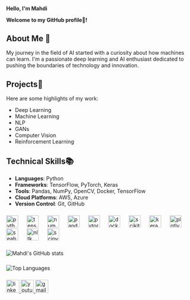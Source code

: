 <h4 align="left">Hello, I'm Mahdi

Welcome to my GitHub profile🚀! 

## **About Me 🎯**
My journey in the field of AI started with a curiosity about how machines can learn. I'm a passionate deep learning and AI enthusiast dedicated to pushing the boundaries of technology and innovation.

## **Projects📑**
Here are some highlights of my work:
- Deep Learning
- Machine Learning
- NLP
- GANs
- Computer Vision
- Reinforcement Learning

## **Technical Skills📚**
- **Languages**: Python
- **Frameworks**: TensorFlow, PyTorch, Keras
- **Tools**: Pandas, NumPy, OpenCV, Docker, TensorFlow
- **Cloud Platforms**: AWS, Azure
- **Version Control**: Git, GitHub

###

<div align="left">
  <img src="https://cdn.jsdelivr.net/gh/devicons/devicon/icons/python/python-original.svg" height="32" alt="python logo"  />
  <img width="15" />
  <img src="https://cdn.jsdelivr.net/gh/devicons/devicon/icons/tensorflow/tensorflow-original.svg" height="32" alt="tensorflow logo"  />
  <img width="15" />
  <img src="https://cdn.jsdelivr.net/gh/devicons/devicon/icons/numpy/numpy-original.svg" height="32" alt="numpy logo"  />
  <img width="15" />
  <img src="https://cdn.jsdelivr.net/gh/devicons/devicon/icons/pandas/pandas-original.svg" height="32" alt="pandas logo"  />
  <img width="15" />
  <img src="https://cdn.jsdelivr.net/gh/devicons/devicon/icons/pytorch/pytorch-original.svg" height="32" alt="pytorch logo"  />
  <img width="15" />
  <img src="https://skillicons.dev/icons?i=docker" height="32" alt="docker logo"  />
  <img width="15" />
  <img src="https://skillicons.dev/icons?i=scikit-learn" height="32" alt="scikit-learn logo" />
  <img width="15" />
  <img src="https://skillicons.dev/icons?i=keras" height="32" alt="keras logo" />
  <img width="15" />
  <img src="https://skillicons.dev/icons?i=plotly" height="32" alt="plotly logo" />
  <img width="15" />
  <img src="https://skillicons.dev/icons?i=seaborn" height="32" alt="seaborn logo" />
  <img width="15" />
  <img src="https://skillicons.dev/icons?i=nltk" height="32" alt="nltk logo" />
  <img width="15" />
  <img src="https://skillicons.dev/icons?i=scipy" height="32" alt="scipy logo" />
  <img width="15" />
</div>

###
![Mahdi's GitHub stats](https://github-readme-stats.vercel.app/api?username=mahdi-noori-ai&show_icons=true&theme=radical)
###
![Top Languages](https://github-readme-stats.vercel.app/api/top-langs/?username=mahdi-noori-ai&layout=compact&theme=radical)

###

<div align="left">
  <a href="https://www.linkedin.com/in/mahdi-noori-3b3822286/" target="_blank">
    <img src="https://img.shields.io/static/v1?message=LinkedIn&logo=linkedin&label=&color=0077B5&logoColor=white&labelColor=&style=flat" height="35" alt="linkedin logo"  />
  </a>
  <a href="https://www.youtube.com/@Mahdi-noori-ai" target="_blank">
    <img src="https://img.shields.io/static/v1?message=Youtube&logo=youtube&label=&color=FF0000&logoColor=white&labelColor=&style=flat" height="35" alt="youtube logo"  />
  </a>
  <a href="mahdi.noori.ai@gmail.com" target="_blank">
    <img src="https://img.shields.io/static/v1?message=Gmail&logo=gmail&label=&color=D14836&logoColor=white&labelColor=&style=flat" height="35" alt="gmail logo"  />
  </a>
</div>

###
